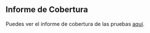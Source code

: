 ## Informe de Cobertura

Puedes ver el informe de cobertura de las pruebas [aquí](./coverage/lcov-report/index.html).
